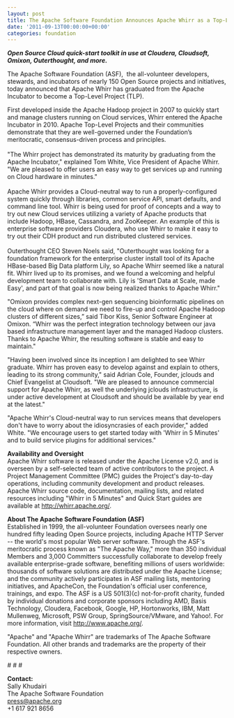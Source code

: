 ```yaml
---
layout: post
title: The Apache Software Foundation Announces Apache Whirr as a Top-Level Project
date: '2011-09-13T00:00:00+00:00'
categories: foundation
---
```

<div><b><i>Open Source Cloud quick-start toolkit in use at Cloudera, Cloudsoft, Omixon, Outerthought, and more.</i></b></div> 
  <div> 
    <p>The Apache Software Foundation (ASF), &nbsp;the all-volunteer developers, stewards, and incubators of nearly 150 Open Source projects and initiatives, today announced that Apache Whirr has graduated from the Apache Incubator to become a Top-Level Project (TLP).</p> 
  </div> 
  <div>First developed inside the Apache Hadoop project in 2007 to quickly start and manage clusters running on Cloud services, Whirr entered the Apache Incubator in 2010. Apache Top-Level Projects and their communities demonstrate that they are well-governed under the Foundation’s meritocratic, consensus-driven process and principles.<br /><br /></div> 
  <div>&quot;The Whirr project has demonstrated its maturity by graduating from the Apache Incubator,&quot; explained Tom White, Vice President of Apache Whirr. &quot;We are pleased to offer users an easy way to get services up and running on Cloud hardware in minutes.&quot;</div> 
  <div><br />Apache Whirr provides a Cloud-neutral way to run a properly-configured system quickly through libraries, common service API, smart defaults, and command line tool. Whirr is being used for proof of concepts and a way to try out new Cloud services utilizing a variety of Apache products that include Hadoop, HBase, Cassandra, and ZooKeeper. An example of this is enterprise software providers Cloudera, who use Whirr to make it easy to try out their CDH product and run distributed clustered services.</div> 
  <div><br />Outerthought CEO Steven Noels said, &quot;Outerthought was looking for a foundation framework for the enterprise cluster install tool of its Apache HBase-based Big Data platform Lily, so Apache Whirr seemed like a natural fit. Whirr lived up to its promises, and we found a welcoming and helpful development team to collaborate with. Lily is 'Smart Data at Scale, made Easy', and part of that goal is now being realized thanks to Apache Whirr.&quot;</div> 
  <div> 
    <p>&quot;Omixon provides complex next-gen sequencing bioinformatic pipelines on the cloud where on demand we need to fire-up and control Apache Hadoop clusters of different sizes,” said Tibor Kiss, Senior Software Engineer at Omixon. “Whirr was the perfect integration technology between our java based infrastructure management layer and the managed Hadoop clusters. Thanks to Apache Whirr, the resulting software is stable and easy to maintain.&quot;</p> 
    <p>&quot;Having been involved since its inception I am delighted to see Whirr graduate. Whirr has proven easy to develop against and explain to others, leading to its strong community,&quot; said Adrian Cole, Founder, jclouds and Chief Evangelist at Cloudsoft. &quot;We are pleased to announce commercial support for Apache Whirr, as well the underlying jclouds infrastructure, is under active development at Cloudsoft and should be available by year end at the latest.&quot;</p> 
  </div> 
  <div> 
    <p>&quot;Apache Whirr's Cloud-neutral way to run services means that developers don't have to worry about the idiosyncrasies of each provider,&quot; added White. &quot;We encourage users to get started today with 'Whirr in 5 Minutes' and to build service plugins for additional services.&quot;<br /><b></b></p> 
    <p><b>Availability and Oversight<br /></b>Apache Whirr software is released under the Apache License v2.0, and is overseen by a self-selected team of active contributors to the project. A Project Management Committee (PMC) guides the Project's day-to-day operations, including community development and product releases. Apache Whirr source code, documentation, mailing lists, and related resources including &quot;Whirr in 5 Minutes&quot; and Quick Start guides are available at <a href="http://whirr.apache.org/">http://whirr.apache.org/</a>.</p> 
  </div> 
  <p><b>About The Apache Software Foundation (ASF)<br /></b>Established in 1999, the all-volunteer Foundation oversees nearly one hundred fifty leading Open Source projects, including Apache HTTP Server -- the world's most popular Web server software. Through the ASF's meritocratic process known as &quot;The Apache Way,&quot; more than 350 individual Members and 3,000 Committers successfully collaborate to develop freely available enterprise-grade software, benefiting millions of users worldwide: thousands of software solutions are distributed under the Apache License; and the community actively participates in ASF mailing lists, mentoring initiatives, and ApacheCon, the Foundation's official user conference, trainings, and expo. The ASF is a US 501(3)(c) not-for-profit charity, funded by individual donations and corporate sponsors including AMD, Basis Technology, Cloudera, Facebook, Google, HP, Hortonworks, IBM, Matt Mullenweg, Microsoft, PSW Group, SpringSource/VMware, and Yahoo!. For more information, visit <a href="http://www.apache.org/">http://www.apache.org/</a>.</p> 
  <div> 
    <p>&quot;Apache&quot; and &quot;Apache Whirr&quot; are trademarks of The Apache Software Foundation. All other brands and trademarks are the property of their respective owners.</p> 
  </div> 
  <div> 
    <p># # #</p> 
    <p><b>Contact:<br /></b>Sally Khudairi<br />The Apache Software Foundation<br /><a href="mailto:press@apache.org">press@apache.org</a><br />+1 617 921 8656&nbsp;</p> 
  </div>

